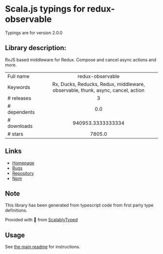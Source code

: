 
# Scala.js typings for redux-observable

Typings are for version 2.0.0

## Library description:
RxJS based middleware for Redux. Compose and cancel async actions and more.

|                    |                 |
| ------------------ | :-------------: |
| Full name          | redux-observable |
| Keywords           | Rx, Ducks, Reducks, Redux, middleware, observable, thunk, async, cancel, action |
| # releases         | 3 |
| # dependents       | 0.0 |
| # downloads        | 940953.3333333334 |
| # stars            | 7805.0 |

## Links
- [Homepage](https://github.com/redux-observable/redux-observable#README.md)
- [Bugs](https://github.com/redux-observable/redux-observable/issues)
- [Repository](https://github.com/redux-observable/redux-observable)
- [Npm](https://www.npmjs.com/package/redux-observable)
    


## Note
This library has been generated from typescript code from first party type definitions.

Provided with :purple_heart: from [ScalablyTyped](https://github.com/oyvindberg/ScalablyTyped)

## Usage
See [the main readme](../../readme.md) for instructions.


